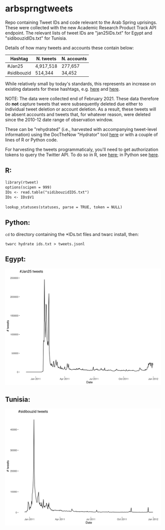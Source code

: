 # arbsprngtweets

Repo containing Tweet IDs and code relevant to the Arab Spring uprisings. These were collected with the new Academic Research Product Track API endpoint. The relevant lists of tweet IDs are "jan25IDs.txt" for Egypt and "sidibouzidIDs.txt" for Tunisia.

Details of how many tweets and accounts these contain below:

| Hashtag      | N. tweets | N. accounts |
| ----------- | ----------- | ----------- |
| #Jan25     | 4,917,518    | 277,657 |
| #sidibouzid | 514,344 |  34,452 |

While relatively small by today's standards, this represents an increase on existing datasets for these hashtags, e.g. [here](http://dfreelon.org/2012/02/11/arab-spring-twitter-data-now-available-sort-of/) and [here](https://necsus-ejms.org/twitter-as-a-multilingual-space-the-articulation-of-the-tunisian-revolution-through-sidibouzid-by-thomas-poell-and-kaouthar-darmoni/).

NOTE: The data were collected end of February 2021. These data therefore do **not** capture tweets that were subsequently deleted due either to individual tweet deletion or account deletion. As a result, these tweets will be absent accounts and tweets that, for whatever reason, were deleted since the 2010-12 date range of observation window. 

These can be "rehydrated" (i.e., harvested with accompanying tweet-level information) using the DocTheNow "Hydrator" tool [here](https://github.com/DocNow/hydrator) or with a couple of lines of R or Python code.

For harvesting the tweets programmaticaly, you'll need to get authorization tokens to query the Twitter API. To do so in R, see [here](https://github.com/ropensci/rtweet); in Python see [here](https://github.com/DocNow/twarc).


## R:

```
library(rtweet)
options(scipen = 999)
IDs <- read.table("sidibouzidIDS.txt")
IDs <- IDs$V1

lookup_statuses(statuses, parse = TRUE, token = NULL)
```

## Python:

`cd` to directory containing the *IDs.txt files and twarc install, then:

```
twarc hydrate ids.txt > tweets.jsonl
```

## Egypt:

![](plots/jan25.png)

## Tunisia:

![](plots/sidibouzid.png)